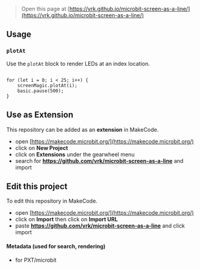 
> Open this page at [https://vrk.github.io/microbit-screen-as-a-line/](https://vrk.github.io/microbit-screen-as-a-line/)

## Usage

### ``plotAt``

Use the ``plotAt`` block to render LEDs at an index location.

```blocks

for (let i = 0; i < 25; i++) {
    screenMagic.plotAt(i);
    basic.pause(500);
}

```

## Use as Extension

This repository can be added as an **extension** in MakeCode.

* open [https://makecode.microbit.org/](https://makecode.microbit.org/)
* click on **New Project**
* click on **Extensions** under the gearwheel menu
* search for **https://github.com/vrk/microbit-screen-as-a-line** and import

## Edit this project

To edit this repository in MakeCode.

* open [https://makecode.microbit.org/](https://makecode.microbit.org/)
* click on **Import** then click on **Import URL**
* paste **https://github.com/vrk/microbit-screen-as-a-line** and click import

#### Metadata (used for search, rendering)

* for PXT/microbit
<script src="https://makecode.com/gh-pages-embed.js"></script><script>makeCodeRender("{{ site.makecode.home_url }}", "{{ site.github.owner_name }}/{{ site.github.repository_name }}");</script>
